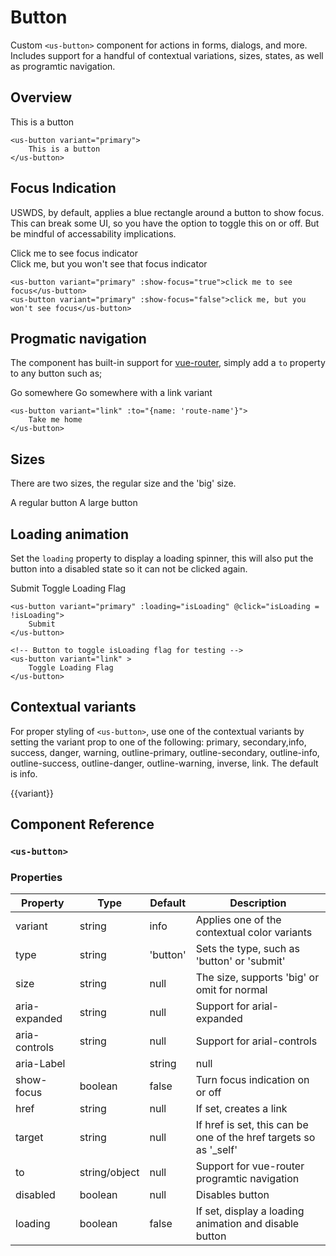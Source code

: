 # Button

Custom `<us-button>` component for actions in forms, dialogs, and more. Includes support for a handful of contextual variations, sizes, states, as well as programtic navigation.

## Overview

<us-button variant="primary" class="mt-2 mb-2">This is a button</us-button>

``` vue
<us-button variant="primary">
    This is a button
</us-button>
```

## Focus Indication

USWDS, by default, applies a blue rectangle around a button to show focus. This can break some UI, so you have the option to toggle this on or off. But be mindful of accessability implications.

<div class="mt-3 mb-3">
    <us-button variant="primary" :show-focus="true">Click me to see focus indicator</us-button>
</div>
<div class="mt-3 mb-3">
    <us-button variant="primary" :show-focus="false">Click me, but you won't see that focus indicator</us-button>
</div>

``` vue
<us-button variant="primary" :show-focus="true">click me to see focus</us-button>
<us-button variant="primary" :show-focus="false">click me, but you won't see focus</us-button>
```

## Progmatic navigation

The component has built-in support for [vue-router](https://router.vuejs.org/), simply add a `to` property to any button such as;

<div class="mt-3 mb-3">
<us-button variant="danger" :to="{}" class="mb-1">Go somewhere</us-button>
<us-button variant="link" :to="{}" class="mb-1">Go somewhere with a link variant</us-button>
</div>

``` vue
<us-button variant="link" :to="{name: 'route-name'}">
    Take me home
</us-button>
```

## Sizes

There are two sizes, the regular size and the 'big' size.

<div class="mt-3 mb-3">
    <us-button variant="primary" class="mb-1">A regular button</us-button>
    <us-button variant="primary" size="big" class="mb-1">A large button</us-button>
</div>


## Loading animation

Set the `loading` property to display a loading spinner, this will also put the button into a disabled state so it can not be clicked again.

<div class="mt-3 mb-3">
<us-button variant="primary" class="mr-3" :loading="isLoading">Submit</us-button>
<us-button size="sm" variant="link" @click="isLoading = !isLoading">Toggle Loading Flag</us-button>
</div>

``` vue
<us-button variant="primary" :loading="isLoading" @click="isLoading = !isLoading">
    Submit
</us-button>

<!-- Button to toggle isLoading flag for testing -->
<us-button variant="link" >
    Toggle Loading Flag
</us-button>
```

## Contextual variants

For proper styling of `<us-button>`, use one of the contextual variants by setting the variant prop to one of the following: primary,
secondary,info, success, danger, warning, outline-primary, outline-secondary, outline-info, outline-success, outline-danger,
outline-warning, inverse, link. The default is info.

<div class="mt-3 mb-3">
    <div v-for="(variant, index) in btnVariants" :key="index" :variant="variant" class="d-inline-block">
        <us-button :variant="variant" class="mr-1 mb-2">{{variant}}</us-button>
    </div>
</div>

## Component Reference

### `<us-button>`

### Properties 

| Property | Type  | Default | Description |
| -------- | ----- | ------- | ----------- | 
| variant  | string | info | Applies one of the contextual color variants |
| type | string | 'button' | Sets the type, such as 'button' or 'submit'
| size | string | null | The size, supports 'big' or omit for normal |
| aria-expanded | string | null | Support for arial-expanded |
| aria-controls | string | null | Support for arial-controls |
| aria-Label | | string  | null | Support for arial-label |
| show-focus | boolean | false | Turn focus indication on or off |
| href | string | null | If set, creates a link |
| target | string  | null | If href is set, this can be one of the href targets so as '_self' |
| to | string/object | null | Support for vue-router programtic navigation |
| disabled | boolean | null | Disables button |
| loading | boolean | false | If set, display a loading animation and disable button |

<script>
export default {
    data() {
        return {
            isLoading: true,
            btnVariants: [
                'primary',
                'secondary',
                'info',
                'success',
                'danger',
                'warning',
                'outline',
                'outline-inverse',
            ]
        };
    }
}
</script>